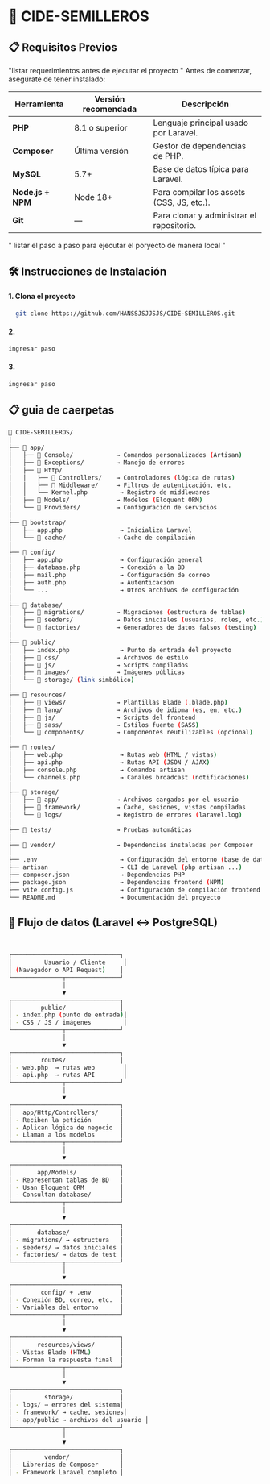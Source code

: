 #  🌿  CIDE-SEMILLEROS

## 📋 Requisitos Previos

"listar requerimientos antes de ejecutar el proyecto "
Antes de comenzar, asegúrate de tener instalado:

| Herramienta     | Versión recomendada | Descripción |
|-----------------|---------------------|--------------|
| **PHP**         | 8.1 o superior      | Lenguaje principal usado por Laravel. |
| **Composer**    | Última versión      | Gestor de dependencias de PHP. |
| **MySQL**       | 5.7+                | Base de datos típica para Laravel. |
| **Node.js + NPM** | Node 18+          | Para compilar los assets (CSS, JS, etc.). |
| **Git**         | —                   | Para clonar y administrar el repositorio. |

" listar el  paso a paso para ejecutar el poryecto de manera local "


## 🛠️ Instrucciones de Instalación


#### 1. Clona el proyecto

```bash
  git clone https://github.com/HANSSJSJJSJS/CIDE-SEMILLEROS.git
```

#### 2. 

```bash
ingresar paso 
```

#### 3. 

```bash
ingresar paso 
```








## 📋 guia de caerpetas 
```bash
📁 CIDE-SEMILLEROS/
│
├── 📁 app/
│   ├── 📁 Console/            → Comandos personalizados (Artisan)
│   ├── 📁 Exceptions/         → Manejo de errores
│   ├── 📁 Http/
│   │   ├── 📁 Controllers/    → Controladores (lógica de rutas)
│   │   ├── 📁 Middleware/     → Filtros de autenticación, etc.
│   │   └── Kernel.php         → Registro de middlewares
│   ├── 📁 Models/             → Modelos (Eloquent ORM)
│   └── 📁 Providers/          → Configuración de servicios
│
├── 📁 bootstrap/
│   ├── app.php                → Inicializa Laravel
│   └── 📁 cache/              → Cache de compilación
│
├── 📁 config/
│   ├── app.php                → Configuración general
│   ├── database.php           → Conexión a la BD
│   ├── mail.php               → Configuración de correo
│   ├── auth.php               → Autenticación
│   └── ...                    → Otros archivos de configuración
│
├── 📁 database/
│   ├── 📁 migrations/         → Migraciones (estructura de tablas)
│   ├── 📁 seeders/            → Datos iniciales (usuarios, roles, etc.)
│   └── 📁 factories/          → Generadores de datos falsos (testing)
│
├── 📁 public/
│   ├── index.php              → Punto de entrada del proyecto
│   ├── 📁 css/                → Archivos de estilo
│   ├── 📁 js/                 → Scripts compilados
│   ├── 📁 images/             → Imágenes públicas
│   └── 📁 storage/ (link simbólico)
│
├── 📁 resources/
│   ├── 📁 views/              → Plantillas Blade (.blade.php)
│   ├── 📁 lang/               → Archivos de idioma (es, en, etc.)
│   ├── 📁 js/                 → Scripts del frontend
│   ├── 📁 sass/               → Estilos fuente (SASS)
│   └── 📁 components/         → Componentes reutilizables (opcional)
│
├── 📁 routes/
│   ├── web.php                → Rutas web (HTML / vistas)
│   ├── api.php                → Rutas API (JSON / AJAX)
│   ├── console.php            → Comandos artisan
│   └── channels.php           → Canales broadcast (notificaciones)
│
├── 📁 storage/
│   ├── 📁 app/                → Archivos cargados por el usuario
│   ├── 📁 framework/          → Cache, sesiones, vistas compiladas
│   └── 📁 logs/               → Registro de errores (laravel.log)
│
├── 📁 tests/                  → Pruebas automáticas
│
├── 📁 vendor/                 → Dependencias instaladas por Composer
│
├── .env                       → Configuración del entorno (base de datos, mail, etc.)
├── artisan                    → CLI de Laravel (php artisan ...)
├── composer.json              → Dependencias PHP
├── package.json               → Dependencias frontend (NPM)
├── vite.config.js             → Configuración de compilación frontend
└── README.md                  → Documentación del proyecto

```


## 🧩 Flujo de datos (Laravel ↔ PostgreSQL)
```bash


┌──────────────────────────────┐
│         Usuario / Cliente     │
│ (Navegador o API Request)    │
└──────────────┬───────────────┘
               │
               ▼
┌──────────────────────────────┐
│        public/               │
│ - index.php (punto de entrada)│
│ - CSS / JS / imágenes         │
└──────────────┬───────────────┘
               │
               ▼
┌──────────────────────────────┐
│        routes/               │
│ - web.php  → rutas web        │
│ - api.php  → rutas API        │
└──────────────┬───────────────┘
               │
               ▼
┌──────────────────────────────┐
│   app/Http/Controllers/      │
│ - Reciben la petición        │
│ - Aplican lógica de negocio  │
│ - Llaman a los modelos       │
└──────────────┬───────────────┘
               │
               ▼
┌──────────────────────────────┐
│       app/Models/            │
│ - Representan tablas de BD   │
│ - Usan Eloquent ORM          │
│ - Consultan database/        │
└──────────────┬───────────────┘
               │
               ▼
┌──────────────────────────────┐
│       database/              │
│ - migrations/ → estructura   │
│ - seeders/ → datos iniciales │
│ - factories/ → datos de test │
└──────────────┬───────────────┘
               │
               ▼
┌──────────────────────────────┐
│        config/ + .env        │
│ - Conexión BD, correo, etc.  │
│ - Variables del entorno      │
└──────────────┬───────────────┘
               │
               ▼
┌──────────────────────────────┐
│       resources/views/       │
│ - Vistas Blade (HTML)        │
│ - Forman la respuesta final  │
└──────────────┬───────────────┘
               │
               ▼
┌──────────────────────────────┐
│         storage/             │
│ - logs/ → errores del sistema│
│ - framework/ → cache, sesiones│
│ - app/public → archivos del usuario │
└──────────────┬───────────────┘
               │
               ▼
┌──────────────────────────────┐
│         vendor/              │
│ - Librerías de Composer      │
│ - Framework Laravel completo │
